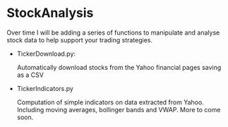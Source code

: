 # StockAnalysis
Over time I will be adding a series of functions to manipulate and analyse stock data to help support your trading strategies.

- TickerDownload.py:

  Automatically download stocks from the Yahoo financial pages saving as a CSV
 
- TickerIndicators.py

  Computation of simple indicators on data extracted from Yahoo. Including moving averages, bollinger bands and VWAP. More to come soon.
